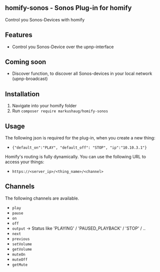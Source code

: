 ## homify-sonos - Sonos Plug-in for homify
Control you Sonos-Devices with homify

## Features
- Control you Sonos-Device over the upnp-interface

## Coming soon
- Discover function, to discover all Sonos-devices in your local network (upnp-broadcast)


## Installation

1. Navigate into your homify folder
3. Run ```composer require markushaug/homify-sonos``` 

## Usage

The following json is required for the plug-in, when you create a new thing:
- ```{"default_on":"PLAY", "default_off": "STOP", "ip":"10.10.3.1"}```

Homify's routing is fully dynamically. You can use the following URL to access your things:

- ```https://<server_ip>/<thing_name>/<channel>```

## Channels
The following channels are available.

- ```play``` 
- ```pause``` 
- ```on``` 
- ```off``` 
- ```output``` -> Status like 'PLAYING' / 'PAUSED_PLAYBACK' / 'STOP' / .. 
- ```next``` 
- ```previous```
- ```setVolume```
- ```getVolume```
- ```muteOn```
- ```muteOff```
- ```getMute```


